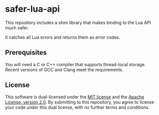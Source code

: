 # safer-lua-api

This repository includes a shim library that makes binding to the Lua API much safer.

It catches all Lua errors and returns them as error codes.

## Prerequisites

You will need a C or C++ compiler that supports thread-local storage.
Recent versions of GCC and Clang meet the requirements.

## License

This software is dual-licensed under the [MIT license][1] and the [Apache License, version 2.0][2].
By submitting to this repository, you agree to license your code under this dual license,
with no further terms and conditions.

[1]: LICENSE
[2]: LICENSE-APACHE

